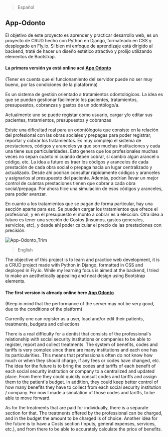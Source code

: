 > Español

## App-Odonto

El objetivo de este proyecto es aprender y practicar desarrollo web, es un proyecto de CRUD hecho con Python en Django, formateado en CSS y desplegado en Fly.io.
Si bien mi enfoque de aprendizaje está dirigido al backend, traté de hacer un diseño estético atractivo y prolijo utilizando elementos de Bootstrap. 

#### La primera versión ya está online acá [App Odonto](https://app-odonto.fly.dev/)
(Tener en cuenta que el funcionamiento del servidor puede no ser muy bueno, por las condiciones de la plataforma)

Es un sistema de gestión orientado a tratamientos odontológicos. La idea es que se puedan gestionar fácilmente los pacientes, tratamientos, presupuestos, cobranzas y gastos de un odontólogo/a.

Actualmente uno se puede registar como usuario, cargar y/o editar sus pacientes, tratamientos, presupuestos y cobranzas

Existe una dificultad real para un odontólogo/a que consiste en la relación del profesional con las obras sociales y prepagas para poder registrar, reportar y cobrar los tratamientos.
Es muy complejo el sistema de prestaciones, códigos y aranceles ya que son muchas instituciones y cada una tiene sus particularidades. Esto genera que los profesionales muchas veces no sepan cuánto ni cuándo deben cobrar, si cambió algún arancel o código, etc.
La idea a futuro es traer los códigos y aranceles de cada prestación de cada obra social o prepaga hacia un lugar centralizado y actualizado.
Desde ahí podrían consultar rápidamente códigos y aranceles y asignarlos al presupuesto del paciente. Además, podrían llevar un mejor control de cuántas prestaciones tienen que cobrar a cada obra social/prepaga.
Por ahora hice una simulación de esos códigos y aranceles, para poder avanzar.

En cuanto a los tratamientos que se pagan de forma particular, hay una sección aparte para eso. Se pueden cargar los tratamientos que ofrece el profesional, y en el presupuesto el monto a cobrar es a elección.
Otra idea a futuro es tener una sección de Costos (Insumos, gastos generales, servicios, etc), y desde ahí poder calcular el precio de las prestaciones con precisión.

![App-Odonto_Trim](https://github.com/JuanesFosch/App-Odonto/assets/97416066/eb2cdf80-7874-46bb-ae23-e7d8da167aee)

> English

The objective of this project is to learn and practice web development, it is a CRUD project made with Python in Django, formatted in CSS and deployed in Fly.io.
While my learning focus is aimed at the backend, I tried to make an aesthetically appealing and neat design using Bootstrap elements.

#### The first version is already online here [App Odonto](https://app-odonto.fly.dev/)
(Keep in mind that the performance of the server may not be very good, due to the conditions of the platform)

Currently one can register as a user, load and/or edit their patients, treatments, budgets and collections

There is a real difficulty for a dentist that consists of the professional's relationship with social security institutions or companies to be able to register, report and collect treatments.
The system of benefits, codes and tariffs is very complex since there are many institutions and each one has its particularities. This means that professionals often do not know how much or when they should charge, if any fees or codes have changed, etc.
The idea for the future is to bring the codes and tariffs of each benefit of each social security institution or company to a centralized and updated place.
From there they could quickly consult codes and tariffs and assign them to the patient's budget. In addition, they could keep better control of how many benefits they have to collect from each social security institution / company.
For now I made a simulation of those codes and tariffs, to be able to move forward.

As for the treatments that are paid for individually, there is a separate section for that. The treatments offered by the professional can be charged, and in the budget the amount to be charged is of choice.
Another idea for the future is to have a Costs section (Inputs, general expenses, services, etc.), and from there to be able to accurately calculate the price of benefits.
